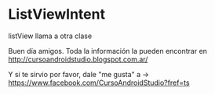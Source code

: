ListViewIntent
==============

listView llama a otra clase

Buen día amigos. 
Toda la información la pueden encontrar en http://cursoandroidstudio.blogspot.com.ar/

Y si te sirvio por favor, dale "me gusta" a -> https://www.facebook.com/CursoAndroidStudio?fref=ts
